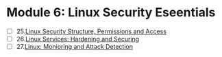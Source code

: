 # Module 6: Linux Security Eseentials

- [ ] 25.[Linux Security Structure, Permissions and Access](./#)
- [ ] 26.[Linux Services: Hardening and Securing](./#)
- [ ] 27.[Linux: Monioring and Attack Detection](./#)